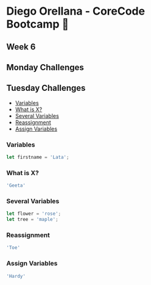 # Diego Orellana - CoreCode Bootcamp 🚀
## Week 6
## Monday Challenges

## Tuesday Challenges
- [Variables](https://github.com/DiegoMGE/core-code-from-scratch-readme-week-6/blob/main/README.md#variables)
- [What is X?](https://github.com/DiegoMGE/core-code-from-scratch-readme-week-6/blob/main/README.md#what-is-x)
- [Several Variables](https://github.com/DiegoMGE/core-code-from-scratch-readme-week-6/blob/main/README.md#several-variables)
- [Reassignment](https://github.com/DiegoMGE/core-code-from-scratch-readme-week-6/blob/main/README.md#reassignment)
- [Assign Variables](https://github.com/DiegoMGE/core-code-from-scratch-readme-week-6/blob/main/README.md#assign-variables)

### Variables
```javascript
let firstname = 'Lata';
```

### What is X?
```javascript
'Geeta'
```

### Several Variables
```javascript
let flower = 'rose';
let tree = 'maple';
```

### Reassignment
```javascript
'Toe'
```

### Assign Variables
```javascript
'Hardy'
```
